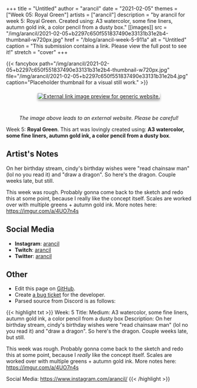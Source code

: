 +++
title =       "Untitled"
author =      "arancil"
date =        "2021-02-05"
themes =      ["Week 05: Royal Green"]
artists =     ["arancil"]
description = "by arancil for week 5: Royal Green. Created using: A3 watercolor, some fine liners, autumn gold ink, a color pencil from a dusty box."
[[images]]
      src = "/img/arancil/2021-02-05+b2297c650f551837490e33131b31e2b4-thumbnail-w720px.jpg"
      href = "/blog/arancil-week-5-911a"
      alt = "Untitled"
      caption = "This submission contains a link. Please view the full post to see it!"
      stretch = "cover"
+++

{{< fancybox path="/img/arancil/2021-02-05+b2297c650f551837490e33131b31e2b4-thumbnail-w720px.jpg" file="/img/arancil/2021-02-05+b2297c650f551837490e33131b31e2b4.jpg" caption="Placeholder thumbnail for a visual still work." >}}
<div style="text-align: center; margin: 3em; margin-top: 1.5em;" ><a href="https://imgur.com/a/4UO7n4s" target="_blank"><img src="https://i.imgur.com/cX9rzBs.png?fb" alt="External link image preview for generic website." style="box-shadow: 0 3px 6px rgb(0 0 0 / 16%), 0 3px 6px rgb(0 0 0 / 23%);"/></a></div><p style="text-align: center"><i>The image above leads to an external website. Please be careful!</i></p>

Week 5: **Royal Green**. This art was lovingly created using: **A3 watercolor, some fine liners, autumn gold ink, a color pencil from a dusty box**.

## Artist's Notes

On her birthday stream, cindy's birthday wishes were "read chainsaw man" (lol no you read it) and "draw a dragon". So here's the dragon. Couple weeks late, but still.

This week was rough. Probably gonna come back to the sketch and redo this at some point, because I really like the concept itself. Scales are worked over with multiple greens + autumn gold ink. 
More notes here: https://imgur.com/a/4UO7n4s

## Social Media

- **Instagram**: <a href='https://instagram.com/arancil' target='_blank'>arancil</a>
- **Twitch**: <a href='https://twitch.tv/arancil' target='_blank'>arancil</a>
- **Twitter**: <a href='https://twitter.com/arancil' target='_blank'>arancil</a>

## Other

- Edit this page on [GitHub](https://github.com/teaminkling/web-refresh/edit/main/content/blog/arancil-week-5-911a.md).
- Create [a bug ticket](https://github.com/teaminkling/web-refresh/issues/new?assignees=&labels=bug&template=problem-report.md&title=) for the developer.
- Parsed source from Discord is as follows:

{{< highlight txt >}}
Week: 5
Title: 
Medium: A3 watercolor, some fine liners, autumn gold ink, a color pencil from a dusty box
Description: On her birthday stream, cindy's birthday wishes were "read chainsaw man" (lol no you read it) and "draw a dragon". So here's the dragon. Couple weeks late, but still.

This week was rough. Probably gonna come back to the sketch and redo this at some point, because I _really_ like the concept itself. Scales are worked over with multiple greens + autumn gold ink. 
More notes here: https://imgur.com/a/4UO7n4s

Social Media: https://www.instagram.com/arancil/
{{< /highlight >}}